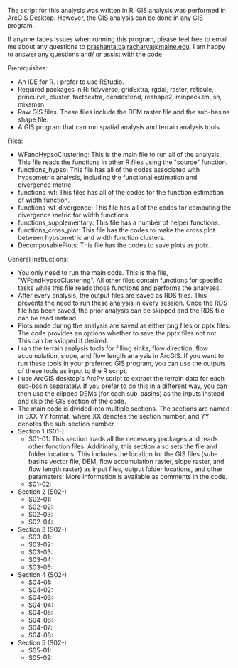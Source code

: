 The script for this analysis was written in R. GIS analysis was performed in ArcGIS Desktop. However, the GIS analysis can be done in any GIS program.

If anyone faces issues when running this program, please feel free to email me about any questions to prashanta.bajracharya@maine.edu. I am happy to answer any questions and/ or assist with the code.

Prerequisites:
- An IDE for R. I prefer to use RStudio.
- Required packages in R: tidyverse, gridExtra, rgdal, raster, reticule, princurve, cluster, factoextra, dendextend, reshape2, minpack.lm, sn, mixsmsn
- Raw GIS files. These files include the DEM raster file and the sub-basins shape file.
- A GIS program that can run spatial analysis and terrain analysis tools. 

Files:
- WFandHypsoClustering: This is the main file to run all of the analysis. This file reads the functions in other R files using the "source" function.
- functions_hypso: This file has all of the codes associated with hypsometric analysis, including the functional estimation and divergence metric.
- functions_wf: This files has all of the codes for the function estimation of width function.
- functions_wf_divergence: This file has all of the codes for computing the divergence metric for width functions.
- functions_supplementary: This file has a number of helper functions.
- functions_cross_plot: This file has the codes to make the cross plot between hypsometric and width function clusters.
- DecomposablePlots: This file has the codes to save plots as pptx.

General Instructions:
- You only need to run the main code. This is the file, "WFandHypsoClustering". All other files contain functions for specific tasks while this file reads those functions and performs the analyses.
- After every analysis, the output files are saved as RDS files. This prevents the need to run these analysis in every session. Once the RDS file has been saved, the prior analysis can be skipped and the RDS file can be read instead.
- Plots made during the analysis are saved as either png files or pptx files. The code provides an options whether to save the pptx files not not. This can be skipped if desired.
- I ran the terrain analysis tools for filling sinks, flow direction, flow accumulation, slope, and flow length analysis in ArcGIS. If you want to run these tools in your preferred GIS program, you can use the outputs of these tools as input to the R script. 
- I use ArcGIS desktop's ArcPy script to extract the terrain data for each sub-basin separately. If you prefer to do this in a different way, you can then use the clipped DEMs (for each sub-basins) as the inputs instead and skip the GIS section of the code.
- The main code is divided into multiple sections. The sections are named in SXX-YY format, where XX denotes the section number, and YY denotes the sub-section number.
- Section 1 (S01-)
  - S01-01: This section loads all the necessary packages and reads other function files. Additinally, this section also sets the file and folder locations. This includes the location for the GIS files (sub-basins vector file, DEM, flow accumulation raster, slope raster, and flow length raster) as input files, output folder locations, and other parameters. More information is available as comments in the code.
  - S01-02: 
- Section 2 (S02-) 
  - S02-01: 
  - S02-02: 
  - S02-03: 
  - S02-04: 
- Section 3 (S02-) 
  - S03-01: 
  - S03-02: 
  - S03-03: 
  - S03-04: 
  - S03-05: 
- Section 4 (S02-) 
  - S04-01: 
  - S04-02: 
  - S04-03: 
  - S04-04: 
  - S04-05: 
  - S04-06: 
  - S04-07: 
  - S04-08: 
- Section 5 (S02-) 
  - S05-01: 
  - S05-02: 
